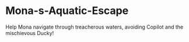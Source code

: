 # Mona-s-Aquatic-Escape
Help Mona navigate through treacherous waters, avoiding Copilot and the mischievous Ducky!
